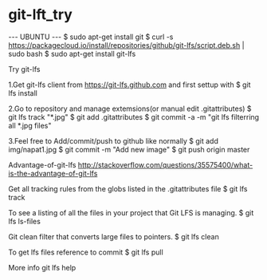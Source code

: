 # git-lft_try

--- UBUNTU ---
$ sudo apt-get install git
$ curl -s https://packagecloud.io/install/repositories/github/git-lfs/script.deb.sh | sudo bash
$ sudo apt-get install git-lfs


Try git-lfs

1.Get git-lfs client from https://git-lfs.github.com and first settup with
$ git lfs install

2.Go to repository and manage extemsions(or manual edit .gitattributes)
$ git lfs track "*.jpg"
$ git add .gitattributes
$ git commit -a -m "git lfs filterring all *.jpg files"

3.Feel free to Add/commit/push to github like normally
$ git add img/napat1.jpg
$ git commit -m "Add new image"
$ git push origin master

Advantage-of-git-lfs
http://stackoverflow.com/questions/35575400/what-is-the-advantage-of-git-lfs

Get all tracking rules from the globs listed in the .gitattributes file
$ git lfs track

To see a listing of all the files in your project that Git LFS is managing.
$ git lfs ls-files

Git clean filter that converts large files to pointers.
$ git lfs clean		

To get lfs files reference to commit
$ git lfs pull


More info
git lfs help
